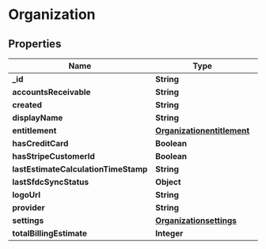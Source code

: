 # Organization

## Properties
Name | Type | Description | Notes
------------ | ------------- | ------------- | -------------
**_id** | **String** |  |  [optional]
**accountsReceivable** | **String** |  |  [optional]
**created** | **String** |  |  [optional]
**displayName** | **String** |  |  [optional]
**entitlement** | [**Organizationentitlement**](Organizationentitlement.md) |  |  [optional]
**hasCreditCard** | **Boolean** |  |  [optional]
**hasStripeCustomerId** | **Boolean** |  |  [optional]
**lastEstimateCalculationTimeStamp** | **String** |  |  [optional]
**lastSfdcSyncStatus** | **Object** |  |  [optional]
**logoUrl** | **String** |  |  [optional]
**provider** | **String** |  |  [optional]
**settings** | [**Organizationsettings**](Organizationsettings.md) |  |  [optional]
**totalBillingEstimate** | **Integer** |  |  [optional]

